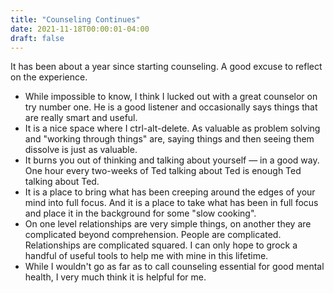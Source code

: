 ```yaml
---
title: "Counseling Continues"
date: 2021-11-18T00:00:01-04:00
draft: false
---
```


It has been about a year since starting counseling. A good excuse to reflect on the experience.

- While impossible to know, I think I lucked out with a great counselor on try number one. He is a good listener and occasionally says things that are really smart and useful.
- It is a nice space where I ctrl-alt-delete. As valuable as problem solving and "working through things" are, saying things and then seeing them dissolve is just as valuable.
- It burns you out of thinking and talking about yourself — in a good way. One hour every two-weeks of Ted talking about Ted is enough Ted talking about Ted.
- It is a place to bring what has been creeping around the edges of your mind into full focus. And it is a place to take what has been in full focus and place it in the background for some "slow cooking".
- On one level relationships are very simple things, on another they are complicated beyond comprehension. People are complicated. Relationships are complicated squared. I can only hope to grock a handful of useful tools to help me with mine in this lifetime.
- While I wouldn't go as far as to call counseling essential for good mental health, I very much think it is helpful for me.
